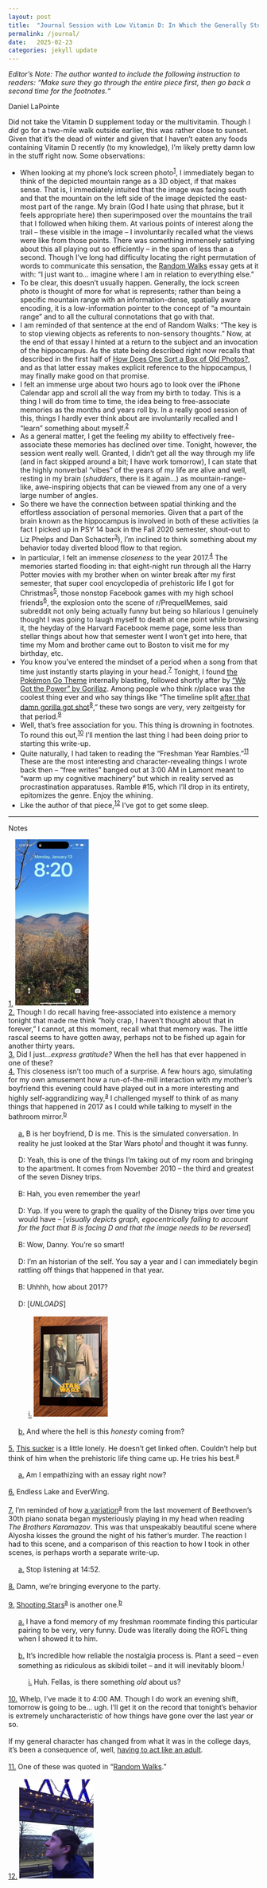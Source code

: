 ```yaml
---
layout: post
title:  "Journal Session with Low Vitamin D: In Which the Generally Stoic Narrator Is Harassed by Footnotes"
permalink: /journal/
date:   2025-02-23
categories: jekyll update
---
```


*Editor’s Note: The author wanted to include the following instruction to readers: “Make sure they go through the entire piece first, then go back a second time for the footnotes.“*

Daniel LaPointe

Did not take the Vitamin D supplement today or the multivitamin. Though I *did* go for a two-mile walk outside earlier, this was rather close to sunset. Given that it’s the dead of winter and given that I haven’t eaten any foods containing Vitamin D recently (to my knowledge), I’m likely pretty damn low in the stuff right now. Some observations:

* When looking at my phone’s lock screen photo<sup><a href="#fn11" id="fn1">1</a></sup>, I immediately began to think of the depicted mountain range as a 3D object, if that makes sense. That is, I immediately intuited that the image was facing south and that the mountain on the left side of the image depicted the east-most part of the range. My brain (God I hate using that phrase, but it feels appropriate here) then superimposed over the mountains the trail that I followed when hiking them. At various points of interest along the trail – these visible in the image – I involuntarily recalled what the views were like from those points. There was something immensely satisfying about this all playing out so efficiently – in the span of less than a second. Though I’ve long had difficulty locating the right permutation of words to communicate this sensation, the [Random Walks](https://www.stim.blog/random/) essay gets at it with: “I just want to… imagine where I am in relation to everything else.”
* To be clear, this doesn’t usually happen. Generally, the lock screen photo is thought of more for what is represents; rather than being a specific mountain range with an information-dense, spatially aware encoding, it is a low-information pointer to the concept of “a mountain range” and to all the cultural connotations that go with that.
* I am reminded of that sentence at the end of Random Walks: “The key is to stop viewing objects as referents to non-sensory thoughts.” Now, at the end of that essay I hinted at a return to the subject and an invocation of the hippocampus. As the state being described right now recalls that described in the first half of [How Does One Sort a Box of Old Photos?](https://www.stim.blog/photos/), and as that latter essay makes explicit reference to the hippocampus, I may finally make good on that promise.
* I felt an immense urge about two hours ago to look over the iPhone Calendar app and scroll all the way from my birth to today. This is a thing I will do from time to time, the idea being to free-associate memories as the months and years roll by. In a really good session of this, things I hardly ever think about are involuntarily recalled and I “learn” something about myself.<sup><a href="#fn22" id="fn2">2</a></sup>
* As a general matter, I get the feeling my ability to effectively free-associate these memories has declined over time. Tonight, however, the session went really well. Granted, I didn’t get all the way through my life (and in fact skipped around a bit; I have work tomorrow), I can state that the highly nonverbal “vibes” of the years of my life are alive and well, resting in my brain (*shudders*, there is it again…) as mountain-range-like, awe-inspiring objects that can be viewed from any one of a very large number of angles.
* So there we have the connection between spatial thinking and the effortless association of personal memories. Given that a part of the brain known as the hippocampus is involved in both of these activities (a fact I picked up in PSY 14 back in the Fall 2020 semester, shout-out to Liz Phelps and Dan Schacter<sup><a href="#fn33" id="fn3">3</a></sup>), I’m inclined to think something about my behavior today diverted blood flow to that region.
* In particular, I felt an immense *closeness* to the year 2017.<sup><a href="#fn44" id="fn4">4</a></sup> The memories started flooding in: that eight-night run through all the Harry Potter movies with my brother when on winter break after my first semester, that super cool encyclopedia of prehistoric life I got for Christmas<sup><a href="#fn55" id="fn5">5</a></sup>, those nonstop Facebook games with my high school friends<sup><a href="#fn66" id="fn6">6</a></sup>, the explosion onto the scene of r/PrequelMemes, said subreddit not only being actually funny but being so hilarious I genuinely thought I was going to laugh myself to death at one point while browsing it, the heyday of the Harvard Facebook meme page, some less than stellar things about how that semester went I won’t get into here, that time my Mom and brother came out to Boston to visit me for my birthday, etc.
* You know you’ve entered the mindset of a period when a song from that time just instantly starts playing in your head.<sup><a href="#fn77" id="fn7">7</a></sup> Tonight, I found [the Pokémon Go Theme](https://www.youtube.com/watch?v=J7iCac98TP0) internally blasting, followed shortly after by [“We Got the Power” by Gorillaz](https://www.youtube.com/watch?v=HSivlaSVk1k). Among people who think r/place was the coolest thing ever and who say things like “The timeline split [after that damn gorilla got shot](https://www.stim.blog/ode/)<sup><a href="#fn88" id="fn8">8</a></sup>,” these two songs are very, very zeitgeisty for that period.<sup><a href="#fn99" id="fn9">9</a></sup>
* Well, that’s free association for you. This thing is drowning in footnotes. To round this out,<sup><a href="#fn1010" id="fn10">10</a></sup> I’ll mention the last thing I had been doing prior to starting this write-up.
* Quite naturally, I had taken to reading the “Freshman Year Rambles.”<sup><a href="#fn1111" id="fn11">11</a></sup> These are the most interesting and character-revealing things I wrote back then – “free writes” banged out at 3:00 AM in Lamont meant to “warm up my cognitive machinery” but which in reality served as procrastination apparatuses. Ramble #15, which I’ll drop in its entirety, epitomizes the genre. Enjoy the whining.
* Like the author of that piece,<sup><a href="#fn1212" id="fn12">12</a></sup> I’ve got to get some sleep.



---

Notes

<!-- this is for first level: 1, 2, 3, 4 -->
<div id="fn11">
  <a href="#fn1">1.</a> 
  <img src="/assets/dan_phone.jpg" alt="Phone image" style="width: 150px; height: auto;">
</div>

<div id="fn22">
  <a href="#fn2">2.</a> Though I do recall having free-associated into existence a memory tonight that made me think “holy crap, I haven’t thought about that in forever,” I cannot, at this moment, recall what that memory was. The little rascal seems to have gotten away, perhaps not to be fished up again for another thirty years.
</div>

<div id="fn33">
  <a href="#fn3">3.</a> Did I just…<i>express gratitude?</i> When the hell has that ever happened in one of these?
</div>

<div id="fn44">
  <a href="#fn4">4.</a> This closeness isn’t too much of a surprise. A few hours ago, simulating for my own amusement how a run-of-the-mill interaction with my mother’s boyfriend this evening could have played out in a more interesting and highly self-aggrandizing way,<sup><a href="#fnaa" id="fna">a</a></sup> I challenged myself to think of as many things that happened in 2017 as I could while talking to myself in the bathroom mirror.<sup><a href="#fnbb" id="fnb">b</a></sup>
  <br><br>
</div>

<!-- this is for second level: a, b -->
<div id="fnaa" style="margin-left: 20px;">
  <a href="#fna">a.</a> B is her boyfriend, D is me. This is the simulated conversation. In reality he just looked at the Star Wars photo<sup><a href="#fnii" id="fni">i</a></sup> and thought it was funny.
<br><br>
D: Yeah, this is one of the things I’m taking out of my room and bringing to the apartment. It comes from November 2010 – the third and greatest of the seven Disney trips.
<br><br>
B: Hah, you even remember the year!
<br><br>
D: Yup. If you were to graph the quality of the Disney trips over time you would have – [<i>visually depicts graph, egocentrically failing to account for the fact that B is facing D and that the image needs to be reversed</i>]
<br><br>
B: Wow, Danny. You’re so smart!
<br><br>
D: I’m an historian of the self. You say a year and I can immediately begin rattling off things that happened in that year.
<br><br>
B: Uhhhh, how about 2017?
<br><br>
D: [<i>UNLOADS</i>]
<br><br>
</div>

<!-- third level, first set,  is for 4.a.i -->
<div id="fnii" style="margin-left: 40px;">
  <a href="#fni">i.</a> 
  <img src="/assets/dan_star.jpg" style="width: 150px; height: auto;">
  <br><br>
</div>

<!-- back to second level, first set,  is for 4.b -->

<div id="fnbb" style="margin-left: 20px;">
  <a href="#fnb">b.</a> And where the hell is this <i>honesty</i> coming from?
  <br><br>
</div>

<!-- back to first level, 4,5 -->

<div id="fn55">
  <a href="#fn5">5.</a> <a href="https://www.stim.blog/notes/">This sucker</a> is a little lonely. He doesn’t get linked often. Couldn’t help but think of him when the prehistoric life thing came up. He tries his best.<sup><a href="#fnaa2" id="fna2">a</a></sup>
  <br><br>
</div>

<!-- this is for second set of second level: 5.a -->
<div id="fnaa2" style="margin-left: 20px;">
  <a href="#fna2">a.</a> Am I empathizing with an essay right now?
    <br><br>
</div>

<!-- back to first level: 6, 7 -->

<div id="fn66">
  <a href="#fn6">6.</a> Endless Lake and EverWing.
  <br><br>
</div>

<div id="fn77">
  <a href="#fn7">7.</a> I’m reminded of how <a href="https://www.youtube.com/watch?v=8JZGiY--2LM&t=810s">a variation</a><sup><a href="#fnaa3" id="fna3">a</a></sup> from the last movement of Beethoven’s 30th piano sonata began mysteriously playing in my head when reading <i>The Brothers Karamazov</i>. This was that unspeakably beautiful scene where Alyosha kisses the ground the night of his father’s murder. The reaction I had to this scene, and a comparison of this reaction to how I took in other scenes, is perhaps worth a separate write-up.
  <br><br>
</div>

<!-- to third set of second level: 7.a -->
<div id="fnaa3" style="margin-left: 20px;">
  <a href="#fna3">a.</a> Stop listening at 14:52.
    <br><br>
</div>

<!-- back to first level: 8, 9 -->

<div id="fn88">
  <a href="#fn8">8.</a> Damn, we’re bringing everyone to the party.
  <br><br>
</div>

<div id="fn99">
  <a href="#fn9">9.</a> <a href="https://www.youtube.com/watch?v=97UR9ixfr0M">Shooting Stars</a><sup><a href="#fnaa4" id="fna4">a</a></sup> is another one.<sup><a href="#fnbb4" id="fnb4">b</a></sup>
  <br><br>
</div>

<!-- to fourth set of second level: 9.a, 9.b -->

<div id="fnaa4" style="margin-left: 20px;">
  <a href="#fna4">a.</a> I have a fond memory of my freshman roommate finding this particular pairing to be very, very funny. Dude was literally doing the ROFL thing when I showed it to him.
    <br><br>
</div>

<div id="fnbb4" style="margin-left: 20px;">
  <a href="#fnb4">b.</a> It’s incredible how reliable the nostalgia process is. Plant a seed – even something as ridiculous as skibidi toilet – and it will inevitably bloom.<sup><a href="#fnii2" id="fni2">i</a></sup>
    <br><br>
</div>

<!-- third level, second set,  is for 9.b.i -->

<div id="fnii2" style="margin-left: 40px;">
  <a href="#fni2">i.</a> Huh. Fellas, is there something <i>old</i> about us?
  <br><br>
</div>

<!-- back to first level,  is for 10, 11, 12 -->

<div id="fn1010">
  <a href="#fn10">10.</a> Whelp, I’ve made it to 4:00 AM. Though I do work an evening shift, tomorrow is going to be… ugh. I’ll get it on the record that tonight’s behavior is extremely uncharacteristic of how things have gone over the last year or so.
  <br><br>
  If my general character has changed from what it was in the college days, it’s been a consequence of, well, <a href="https://www.youtube.com/watch?v=oDQXFNWuZj8">having to act like an adult</a>.
  <br><br>
</div>

<div id="fn1111">
  <a href="#fn11">11.</a> One of these was quoted in “<a href="https://www.stim.blog/random/">Random Walks</a>.”
  <br><br>
</div>

<div id="fn1212">
  <a href="#fn12">12.</a> 
  <img src="/assets/dan_face.jpg" alt="Phone image" style="width: 150px; height: auto;">
</div>

